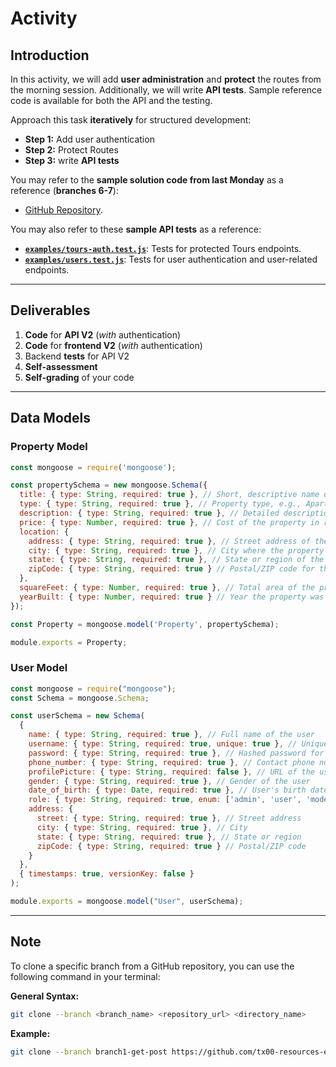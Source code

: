 # Activity

## Introduction

In this activity, we will add **user administration** and **protect** the routes from the morning session. Additionally, we will write **API tests**. Sample reference code is available for both the API and the testing.

Approach this task **iteratively** for structured development:
  - **Step 1:** Add user authentication
  - **Step 2:** Protect Routes
  - **Step 3:** write **API tests**

You may refer to the **sample solution code from last Monday** as a reference (**branches 6-7**):  
- [GitHub Repository](https://github.com/tx00-resources-en/week7-fepp-en).

You may also refer to these **sample API tests** as a reference:  
  - [**`examples/tours-auth.test.js`**](./src/tours-auth.test.js): Tests for protected Tours endpoints.
  - [**`examples/users.test.js`**](./src/user.test.js): Tests for user authentication and user-related endpoints.

---

## **Deliverables**

1. **Code** for **API V2** (*with* authentication)  
2. **Code** for **frontend V2** (*with* authentication)  
3. Backend **tests** for API V2  
4. **Self-assessment**  
5. **Self-grading** of your code

---

## Data Models

### Property Model


```javascript
const mongoose = require('mongoose');

const propertySchema = new mongoose.Schema({
  title: { type: String, required: true }, // Short, descriptive name of the property
  type: { type: String, required: true }, // Property type, e.g., Apartment, House, Commercial
  description: { type: String, required: true }, // Detailed description of the property
  price: { type: Number, required: true }, // Cost of the property in relevant currency
  location: {
    address: { type: String, required: true }, // Street address of the property
    city: { type: String, required: true }, // City where the property is located
    state: { type: String, required: true }, // State or region of the property
    zipCode: { type: String, required: true } // Postal/ZIP code for the location
  },
  squareFeet: { type: Number, required: true }, // Total area of the property in square feet
  yearBuilt: { type: Number, required: true } // Year the property was constructed
});

const Property = mongoose.model('Property', propertySchema);

module.exports = Property;
```

### User Model


```js
const mongoose = require("mongoose");
const Schema = mongoose.Schema;

const userSchema = new Schema(
  {
    name: { type: String, required: true }, // Full name of the user
    username: { type: String, required: true, unique: true }, // Unique username for login
    password: { type: String, required: true }, // Hashed password for authentication
    phone_number: { type: String, required: true }, // Contact phone number
    profilePicture: { type: String, required: false }, // URL of the user's profile picture
    gender: { type: String, required: true }, // Gender of the user
    date_of_birth: { type: Date, required: true }, // User's birth date
    role: { type: String, required: true, enum: ['admin', 'user', 'moderator'], default: 'user' }, // User role
    address: {
      street: { type: String, required: true }, // Street address
      city: { type: String, required: true }, // City
      state: { type: String, required: true }, // State or region
      zipCode: { type: String, required: true } // Postal/ZIP code
    }
  },
  { timestamps: true, versionKey: false }
);

module.exports = mongoose.model("User", userSchema);
```


---

## Note

To clone a specific branch from a GitHub repository, you can use the following command in your terminal:

**General Syntax:**
```sh
git clone --branch <branch_name> <repository_url> <directory_name>
```
**Example:**
```sh
git clone --branch branch1-get-post https://github.com/tx00-resources-en/week7-fepp-en.git branch1-get-post
```
